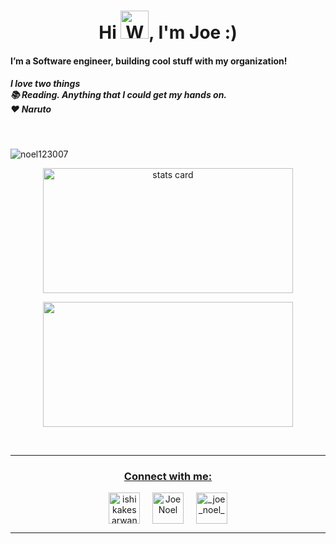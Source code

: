 <h1 align="center">Hi <img src="https://raw.githubusercontent.com/nixin72/nixin72/master/wave.gif" 
         alt="Waving hand animated gif"
         height="45"
         width="45" />, I'm Joe :)</h1>

<h4 align="left">
I’m a Software engineer, building cool stuff with my organization!
</h4>
<h5 align="left">
I love two things<br/>
📚 Reading. Anything that I could get my hands on. <br/>
❤️ Naruto 
</h5>

<br/>
 
<p align="left">
  <img src="https://komarev.com/ghpvc/?username=noel123007&label=Profile%20views&color=blueviolet&style=flat" alt="noel123007" />
</p>

<p align="center">
  <a align= "center" href="https://github.com/noel123007">
  <img   alt="stats card" height="200px" width="400" src="https://github-readme-streak-stats.herokuapp.com?user=noel123007&theme=neon-dark&hide_border=true&date_format=M%20j%5B%2C%20Y%5D">
</p>
  
<p  align="center">
  <img  height="200px" width="400" src="https://github-readme-stats.vercel.app/api?username=noel123007&count_private=true&theme=radical&show_icons=true" />
</p>

<br>
<hr>

<h3 align="center">Connect with me:</h3>
<p align="center">
  <a href="https://twitter.com/fieldBrake21" target="blank"><img align="center" src="https://img.icons8.com/cute-clipart/64/000000/twitter.png" alt="ishikakesarwan4" height="50" width="50" /></a> &nbsp;&nbsp;&nbsp;
  <a href="https://www.linkedin.com/in/joe-noel-g-a22378147/" target="blank"><img align="center" src="https://img.icons8.com/cute-clipart/64/000000/linkedin.png" alt="Joe Noel" height="50" width="50" /></a>&nbsp;&nbsp;&nbsp;&nbsp;
  <a href="https://instagram.com/_joe_noel_" target="blank"><img align="center" src="https://img.icons8.com/cute-clipart/64/000000/instagram-new.png" alt="_joe_noel_" height="50" width="50" /></a>
</p>

<hr>
